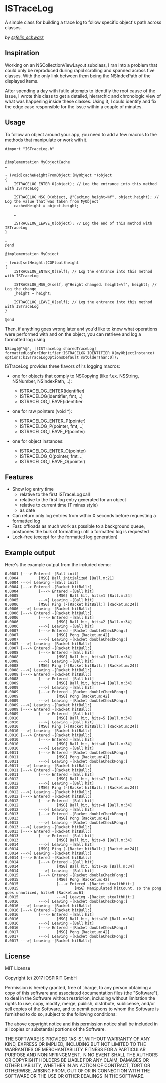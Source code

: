# ISTraceLog
A simple class for building a trace log to follow specific object's path across classes.

*by [@felix_schwarz](https://twitter.com/felix_schwarz/)*

## Inspiration
Working on an NSCollectionViewLayout subclass, I ran into a problem that could only be reproduced during rapid scrolling and spanned across five classes. With the only link between them being the NSIndexPath of the displayed items.

After spending a day with futile attempts to identifiy the root cause of the issue, I wrote this class to get a detailed, hierarchic and chronologic view of what was happening inside these classes. Using it, I could identify and fix the edge case responsible for the issue within a couple of minutes.

## Usage
To follow an object around your app, you need to add a few macros to the methods that manipulate or work with it. 

```objc
#import "ISTraceLog.h"


@implementation MyObjectCache
…

- (void)cacheHeightFromObject:(MyObject *)object
{
	ISTRACELOG_ENTER_O(object); // Log the entrance into this method with ISTraceLog 

	ISTRACELOG_MSG_O(object, @"Caching height=%f", object.height); // Log the value that was taken from MyObject
	cachedHeight = object.height;

	…

	ISTRACELOG_LEAVE_O(object); // Log the end of this method with ISTraceLog 
}

…
@end

@implementation MyObject

- (void)setHeight:(CGFloat)height
{
	ISTRACELOG_ENTER_O(self); // Log the entrance into this method with ISTraceLog 

	ISTRACELOG_MSG_O(self, @"Height changed. height=%f", height); // Log the change
	_height = height;

	ISTRACELOG_LEAVE_O(self); // Log the entrance into this method with ISTraceLog 
}

@end

```

Then, if anything goes wrong later and you'd like to know what operations were performed with and on the object, you can retrieve and log a formatted log using

```objc
NSLog(@"%@", [[ISTraceLog sharedTraceLog] formattedLogForIdentifier:ISTRACELOG_IDENTIFIER_O(myObjectInstance) options:kISTraceLogOptionsDefault notOlderThan:0]);
```

ISTraceLog provides three flavors of its logging macros:
* one for objects that comply to NSCopying (like f.ex. NSString, NSNumber, NSIndexPath, ..):
	* ISTRACELOG_ENTER(identifier)
	* ISTRACELOG(identifier, fmt, ..)
	* ISTRACELOG_LEAVE(identifier)

* one for raw pointers (void *):
	* ISTRACELOG_ENTER_P(pointer)
	* ISTRACELOG_P(pointer, fmt, ..)
	* ISTRACELOG_LEAVE_P(pointer)

* one for object instances:
	* ISTRACELOG_ENTER_O(pointer)
	* ISTRACELOG_O(pointer, fmt, ..)
	* ISTRACELOG_LEAVE_O(pointer)

## Features
* Show log entry time
	* relative to the first ISTraceLog call
	* relative to the first log entry generated for an object
	* relative to current time (T minus style)
	* as date
* Can return only log entries from within X seconds before requesting a formatted log
* Fast: offloads as much work as possible to a background queue, postpones the bulk of formatting until a formatted log is requested
* Lock-free (except for the formatted log generation)

## Example output
Here's the example output from the included demo:
```text
0.0001 [---> Entered -[Ball init]
0.0004         [MSG] Ball initialized [Ball.m:21]
0.0004 --->] Leaving -[Ball init]
0.0004 [---> Entered -[Racket hitBall:]
0.0004         [---> Entered -[Ball hit]
0.0005                 [MSG] Ball hit, hits=1 [Ball.m:34]
0.0005         --->] Leaving -[Ball hit]
0.0006         [MSG] Ping (-[Racket hitBall:] [Racket.m:24])
0.0006 --->] Leaving -[Racket hitBall:]
0.0006 [---> Entered -[Racket hitBall:]
0.0006         [---> Entered -[Ball hit]
0.0006                 [MSG] Ball hit, hits=2 [Ball.m:34]
0.0006         --->] Leaving -[Ball hit]
0.0007         [---> Entered -[Racket doubleCheckPong:]
0.0007                 [MSG] Pong [Racket.m:42]
0.0007         --->] Leaving -[Racket doubleCheckPong:]
0.0007 --->] Leaving -[Racket hitBall:]
0.0007 [---> Entered -[Racket hitBall:]
0.0008         [---> Entered -[Ball hit]
0.0008                 [MSG] Ball hit, hits=3 [Ball.m:34]
0.0008         --->] Leaving -[Ball hit]
0.0008         [MSG] Ping (-[Racket hitBall:] [Racket.m:24])
0.0008 --->] Leaving -[Racket hitBall:]
0.0008 [---> Entered -[Racket hitBall:]
0.0008         [---> Entered -[Ball hit]
0.0009                 [MSG] Ball hit, hits=4 [Ball.m:34]
0.0009         --->] Leaving -[Ball hit]
0.0009         [---> Entered -[Racket doubleCheckPong:]
0.0009                 [MSG] Pong [Racket.m:42]
0.0009         --->] Leaving -[Racket doubleCheckPong:]
0.0009 --->] Leaving -[Racket hitBall:]
0.0009 [---> Entered -[Racket hitBall:]
0.0009         [---> Entered -[Ball hit]
0.0010                 [MSG] Ball hit, hits=5 [Ball.m:34]
0.0010         --->] Leaving -[Ball hit]
0.0010         [MSG] Ping (-[Racket hitBall:] [Racket.m:24])
0.0010 --->] Leaving -[Racket hitBall:]
0.0010 [---> Entered -[Racket hitBall:]
0.0010         [---> Entered -[Ball hit]
0.0010                 [MSG] Ball hit, hits=6 [Ball.m:34]
0.0010         --->] Leaving -[Ball hit]
0.0011         [---> Entered -[Racket doubleCheckPong:]
0.0011                 [MSG] Pong [Racket.m:42]
0.0011         --->] Leaving -[Racket doubleCheckPong:]
0.0011 --->] Leaving -[Racket hitBall:]
0.0011 [---> Entered -[Racket hitBall:]
0.0011         [---> Entered -[Ball hit]
0.0012                 [MSG] Ball hit, hits=7 [Ball.m:34]
0.0012         --->] Leaving -[Ball hit]
0.0012         [MSG] Ping (-[Racket hitBall:] [Racket.m:24])
0.0012 --->] Leaving -[Racket hitBall:]
0.0012 [---> Entered -[Racket hitBall:]
0.0012         [---> Entered -[Ball hit]
0.0012                 [MSG] Ball hit, hits=8 [Ball.m:34]
0.0012         --->] Leaving -[Ball hit]
0.0013         [---> Entered -[Racket doubleCheckPong:]
0.0013                 [MSG] Pong [Racket.m:42]
0.0013         --->] Leaving -[Racket doubleCheckPong:]
0.0013 --->] Leaving -[Racket hitBall:]
0.0013 [---> Entered -[Racket hitBall:]
0.0013         [---> Entered -[Ball hit]
0.0013                 [MSG] Ball hit, hits=9 [Ball.m:34]
0.0014         --->] Leaving -[Ball hit]
0.0014         [MSG] Ping (-[Racket hitBall:] [Racket.m:24])
0.0014 --->] Leaving -[Racket hitBall:]
0.0014 [---> Entered -[Racket hitBall:]
0.0014         [---> Entered -[Ball hit]
0.0014                 [MSG] Ball hit, hits=10 [Ball.m:34]
0.0014         --->] Leaving -[Ball hit]
0.0015         [---> Entered -[Racket doubleCheckPong:]
0.0015                 [MSG] Pong [Racket.m:42]
0.0015                 [---> Entered -[Racket stealthHit:]
0.0015                         [MSG] Manipulated hitCount, so the pong goes unnoticed, hits=9 [Racket.m:61]
0.0015                 --->] Leaving -[Racket stealthHit:]
0.0016         --->] Leaving -[Racket doubleCheckPong:]
0.0016 --->] Leaving -[Racket hitBall:]
0.0016 [---> Entered -[Racket hitBall:]
0.0016         [---> Entered -[Ball hit]
0.0016                 [MSG] Ball hit, hits=10 [Ball.m:34]
0.0016         --->] Leaving -[Ball hit]
0.0016         [---> Entered -[Racket doubleCheckPong:]
0.0017                 [MSG] Pong [Racket.m:42]
0.0017         --->] Leaving -[Racket doubleCheckPong:]
0.0017 --->] Leaving -[Racket hitBall:]
```

## License
MIT License

Copyright (c) 2017 IOSPIRIT GmbH

Permission is hereby granted, free of charge, to any person obtaining a copy
of this software and associated documentation files (the "Software"), to deal
in the Software without restriction, including without limitation the rights
to use, copy, modify, merge, publish, distribute, sublicense, and/or sell
copies of the Software, and to permit persons to whom the Software is
furnished to do so, subject to the following conditions:

The above copyright notice and this permission notice shall be included in all
copies or substantial portions of the Software.

THE SOFTWARE IS PROVIDED "AS IS", WITHOUT WARRANTY OF ANY KIND, EXPRESS OR
IMPLIED, INCLUDING BUT NOT LIMITED TO THE WARRANTIES OF MERCHANTABILITY,
FITNESS FOR A PARTICULAR PURPOSE AND NONINFRINGEMENT. IN NO EVENT SHALL THE
AUTHORS OR COPYRIGHT HOLDERS BE LIABLE FOR ANY CLAIM, DAMAGES OR OTHER
LIABILITY, WHETHER IN AN ACTION OF CONTRACT, TORT OR OTHERWISE, ARISING FROM,
OUT OF OR IN CONNECTION WITH THE SOFTWARE OR THE USE OR OTHER DEALINGS IN THE
SOFTWARE.

